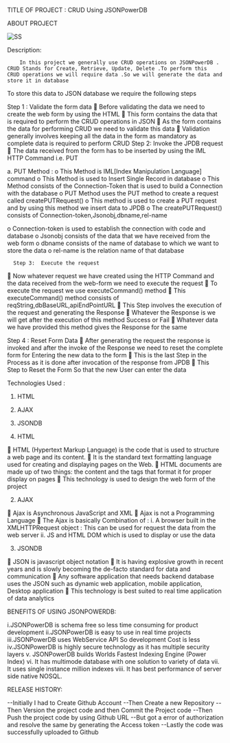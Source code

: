 
TITLE OF PROJECT :  CRUD Using JSONPowerDB

ABOUT PROJECT

![SS](https://user-images.githubusercontent.com/75634847/133783874-26f830c2-95ec-420a-a58f-0f0b3d1073c0.jpg)
 











Description:


		In this project we generally use CRUD operations on JSONPowerDB .  CRUD Stands for Create, Retrieve, Update, Delete .To perform this  CRUD operations we will require data .So we will generate the data and store it in database

To store this data to JSON  database we require the following steps 

Step 1 :  Validate the form data 
	Before validating the data we need to create the web form by using the HTML
	This form contains the data that is required to perform the CRUD operations in JSON 
	As the form contains the data for performing CRUD we need to validate this data 
	Validation generally involves keeping all the data in the form as mandatory as complete data is required to perform CRUD 
Step 2: Invoke the JPDB request 
	The data received from the form has to be inserted by using the IML HTTP Command i.e. PUT


a.	PUT  Method  :
o	This  Method  is IML[Index Manipulation Language] command
o	This Method is used to Insert Single Record in database 
o	This Method consists of the Connection-Token that is used to build a Connection with the database 
o	PUT Method uses the PUT method to create a request called createPUTRequest()
o	This method is used to create a PUT request and by using this method we insert data to JPDB
o	The createPUTRequest() consists of Connection-token,Jsonobj,dbname,rel-name

o	Connection-token is used to establish the connection with code and database 
o	Jsonobj consists of the data that we have received from the web form
o	dbname  consists of the name of database to which we want to store the data 
o	rel-name is the relation name of that database




	     
      Step 3:  Execute the request 
	Now whatever request we have created using the HTTP Command and the data received from the web-form we need to execute the request 
	To execute the request we use executeCommand() method 
	This   executeCommand() method consists of reqString,dbBaseURL,apiEndPointURL
	This Step involves the execution of the request and generating the Response
	Whatever the Response is we will get after the execution of this method Success or Fail
	Whatever data we have provided this method gives the Response for the same 


  Step 4 : Reset Form Data 
	After generating the request the response is invoked and after the invoke of the Response we need to reset the complete form for Entering the new data to the form 
	This is the last Step in the Process as it is done after invocation of the response from JPDB
	This Step to Reset the Form So that the new User can enter the data 


















Technologies Used :

1.	HTML
2.	AJAX
3.	JSONDB


1.	HTML 

	HTML (Hypertext Markup Language) is the code that is used to structure a web page and its content.
	 It is the standard text formatting language used for creating and displaying pages on the Web.
	HTML documents are made up of two things: the content and the tags that format it for proper display on pages
	This technology is used to design the web form of the project 

2.	AJAX

	Ajax is Asynchronous JavaScript and XML
	Ajax is not a Programming Language 
	The Ajax is basically Combination of :
i.	A   browser  built in the XMLHTTPRequest object : This can be used for request the data from the web server
ii.	JS and HTML DOM which is used to display or use the data 



3.	JSONDB

	JSON is javascript object notation
	It is having explosive growth in recent years and is slowly becoming the de-facto standard for data and communication 
	Any software application that needs backend database uses the JSON such as dynamic web application, mobile application, Desktop application
	This technology is best suited to real time application of data analytics


















     
BENEFITS OF USING JSONPOWERDB: 

i.JSONPowerDB is schema free so less time consuming for product development
ii.JSONPowerDB is easy to use in real time projects
iii.JSONPowerDB uses WebService API So development Cost is less
iv.JSONPowerDB  is highly secure technology as it has multiple security layers
v. JSONPowerDB builds Worlds Fastest Indexing Engine (Power Index)
vi. It has multimode database with one solution to variety of data 
vii. It uses single instance million indexes 
viii. It has best performance of server side native NOSQL.












RELEASE HISTORY:

--Initially I had to Create Github Account
--Then Create a new Repository
--Then Version the project code and then Commit the Project code
--Then Push the project code by using Github URL
--But got a error of authorization and resolve the same by generating the Access token
--Lastly the code was successfully uploaded to Github

